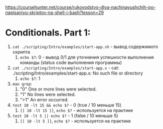 https://coursehunter.net/course/rukovodstvo-dlya-nachinayushchih-po-napisaniyu-skriptov-na-shell-i-bash?lesson=29

# Conditionals. Part 1:

1. `cat ./scripting/Intro/examples/start-app.sh` - вывод содержимого скрипта
    1. `echo $?`: 0 - вывод 0/1 для уточнения успешности выполнения команды (status code выполнения программы)
2. `cat ./scripting/Intro/examples/start-app.s` - cat: ./scripting/Intro/examples/start-app.s: No such file or directory
    1. `echo $?`: 1
3. `man grep`:
    1. "0"     One or more lines were selected.
    2. "1"     No lines were selected.
    3. ">1"    An error occurred.
4. `test 10 -lt 15 && echo $?` - 0 (true / 10 меньше 15)
    1. `[[ 10 -lt 15 ]]`, `echo $?` - используется на практике
5. `test 10 -lt 5 || echo $?` - 1 (false / 10 меньше 5)
    1. `[[ 10 -lt 5 ]]`, `echo $?` - используется на практике
